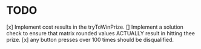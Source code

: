# TODO

[x] Implement cost results in the tryToWinPrize.
[] Implement a solution check to ensure that matrix rounded values ACTUALLY result in hitting thee prize.
[x] any button presses over 100 times should be disqualified.
